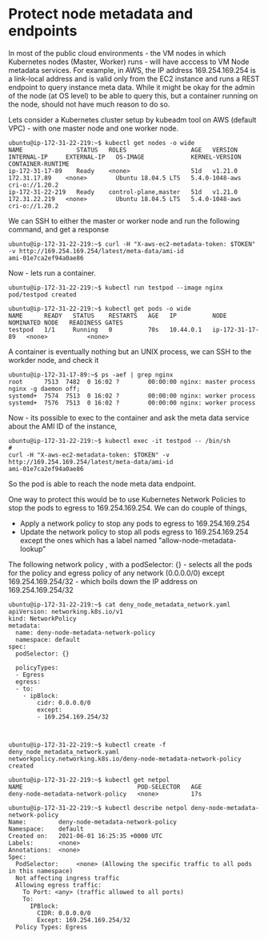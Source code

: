 # Protect node metadata and endpoints

In most of the public cloud environments - the VM nodes in which Kubernetes nodes (Master, Worker) runs - will have acccess to VM Node metadata services. For example, in AWS, the IP address 169.254.169.254 is a link-local address and is valid only from the EC2 instance and runs a REST endpoint to query instance meta data. While it might be okay for the admin of the node (at OS level) to be able to query this, but a container running on the node, should not have much reason to do so. 

Lets consider a Kubernetes cluster setup by kubeadm tool on AWS (default VPC) - with one master node and one worker node.

```
ubuntu@ip-172-31-22-219:~$ kubectl get nodes -o wide
NAME               STATUS   ROLES                  AGE   VERSION   INTERNAL-IP     EXTERNAL-IP   OS-IMAGE             KERNEL-VERSION   CONTAINER-RUNTIME
ip-172-31-17-89    Ready    <none>                 51d   v1.21.0   172.31.17.89    <none>        Ubuntu 18.04.5 LTS   5.4.0-1048-aws   cri-o://1.20.2
ip-172-31-22-219   Ready    control-plane,master   51d   v1.21.0   172.31.22.219   <none>        Ubuntu 18.04.5 LTS   5.4.0-1048-aws   cri-o://1.20.2

```
We can SSH to either the master or worker node and run the following command, and get a response

```
ubuntu@ip-172-31-22-219:~$ curl -H "X-aws-ec2-metadata-token: $TOKEN" -v http://169.254.169.254/latest/meta-data/ami-id
ami-01e7ca2ef94a0ae86
```
Now - lets run a container. 

```
ubuntu@ip-172-31-22-219:~$ kubectl run testpod --image nginx
pod/testpod created

ubuntu@ip-172-31-22-219:~$ kubectl get pods -o wide
NAME      READY   STATUS    RESTARTS   AGE   IP          NODE              NOMINATED NODE   READINESS GATES
testpod   1/1     Running   0          70s   10.44.0.1   ip-172-31-17-89   <none>           <none>

```
A container is eventually nothing but an UNIX process, we can SSH to the workder node, and check it

```
ubuntu@ip-172-31-17-89:~$ ps -aef | grep nginx
root      7513  7482  0 16:02 ?        00:00:00 nginx: master process nginx -g daemon off;
systemd+  7574  7513  0 16:02 ?        00:00:00 nginx: worker process
systemd+  7576  7513  0 16:02 ?        00:00:00 nginx: worker process

```
Now - its possible to exec to the container and ask the meta data service about the AMI ID of the instance,

```
ubuntu@ip-172-31-22-219:~$ kubectl exec -it testpod -- /bin/sh
# 
curl -H "X-aws-ec2-metadata-token: $TOKEN" -v http://169.254.169.254/latest/meta-data/ami-id
ami-01e7ca2ef94a0ae86

```
So the pod is able to reach the node meta data endpoint. 

One way to protect this would be to use Kubernetes Network Policies to stop the pods to egress to 169.254.169.254. We can do couple of things, 

- Apply a network policy to stop any pods to egress to 169.254.169.254
- Update the network policy to stop all pods egress to 169.254.169.254 except the ones which has a label named "allow-node-metadata-lookup" 

The following network policy , with a podSelector: {} - selects all the pods for the policy and egress policy of any network (0.0.0.0/0)  except 169.254.169.254/32 - which boils down the IP address on  169.254.169.254/32


```
ubuntu@ip-172-31-22-219:~$ cat deny_node_metadata_network.yaml
apiVersion: networking.k8s.io/v1
kind: NetworkPolicy
metadata:
  name: deny-node-metadata-network-policy
  namespace: default
spec:
  podSelector: {}

  policyTypes:
  - Egress
  egress:
  - to:
    - ipBlock:
        cidr: 0.0.0.0/0
        except:
        - 169.254.169.254/32

        
       
ubuntu@ip-172-31-22-219:~$ kubectl create -f deny_node_metadata_network.yaml
networkpolicy.networking.k8s.io/deny-node-metadata-network-policy created

ubuntu@ip-172-31-22-219:~$ kubectl get netpol
NAME                                POD-SELECTOR   AGE
deny-node-metadata-network-policy   <none>         17s

ubuntu@ip-172-31-22-219:~$ kubectl describe netpol deny-node-metadata-network-policy
Name:         deny-node-metadata-network-policy
Namespace:    default
Created on:   2021-06-01 16:25:35 +0000 UTC
Labels:       <none>
Annotations:  <none>
Spec:
  PodSelector:     <none> (Allowing the specific traffic to all pods in this namespace)
  Not affecting ingress traffic
  Allowing egress traffic:
    To Port: <any> (traffic allowed to all ports)
    To:
      IPBlock:
        CIDR: 0.0.0.0/0
        Except: 169.254.169.254/32
  Policy Types: Egress
       
    
```
